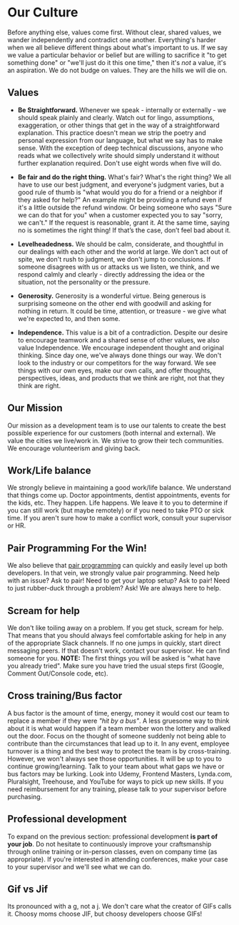 # Our Culture
Before anything else, values come first. Without clear, shared values, we wander independently and contradict one another. Everything's harder when we all believe different things about what's important to us. If we say we value a particular behavior or belief but are willing to sacrifice it "to get something done" or "we'll just do it this one time," then it's _not_ a value, it's an aspiration. We do not budge on values. They are the hills we will die on.

## Values
* **Be Straightforward.** Whenever we speak - internally or externally - we should speak plainly and clearly. Watch out for lingo, assumptions, exaggeration, or other things that get in the way of a straightforward explanation. This practice doesn't mean we strip the poetry and personal expression from our language, but what we say has to make sense. With the exception of deep technical discussions, anyone who reads what we collectively write should simply understand it without further explanation required. Don't use eight words when five will do.

* **Be fair and do the right thing.** What's fair? What's the right thing? We all have to use our best judgment, and everyone's judgment varies, but a good rule of thumb is "what would you do for a friend or a neighbor if they asked for help?" An example might be providing a refund even if it's a little outside the refund window. Or being someone who says "Sure we can do that for you" when a customer expected you to say "sorry, we can't." If the request is reasonable, grant it. At the same time, saying no is sometimes the right thing! If that’s the case, don’t feel bad about it.

* **Levelheadedness.** We should be calm, considerate, and thoughtful in our dealings with each other and the world at large. We don't act out of spite, we don't rush to judgment, we don't jump to conclusions. If someone disagrees with us or attacks us we listen, we think, and we respond calmly and clearly - directly addressing the idea or the situation, not the personality or the pressure.

* **Generosity.** Generosity is a wonderful virtue. Being generous is surprising someone on the other end with goodwill and asking for nothing in return. It could be time, attention, or treasure - we give what we're expected to, and then some.

* **Independence.** This value is a bit of a contradiction. Despite our desire to encourage teamwork and a shared sense of other values, we also value Independence. We encourage independent thought and original thinking. Since day one, we've always done things our way. We don't look to the industry or our competitors for the way forward. We see things with our own eyes, make our own calls, and offer thoughts, perspectives, ideas, and products that we think are right, not that they think are right.

## Our Mission
Our mission as a development team is to use our talents to create the best possible experience for our customers (both internal and external). We value the cities we live/work in. We strive to grow their tech communities. We encourage volunteerism and giving back. 

## Work/Life balance
We strongly believe in maintaining a good work/life balance. We understand that things come up. Doctor appointments, dentist appointments, events for the kids, etc. They happen. Life happens. We leave it to you to determine if you can still work (but maybe remotely) or if you need to take PTO or sick time. If you aren't sure how to make a conflict work, consult your supervisor or HR.


## Pair Programming For the Win!
We also believe that [pair programming](https://en.wikipedia.org/wiki/Pair_programming) can quickly and easily level up both developers. In that vein, we strongly value pair programming. Need help with an issue? Ask to pair! Need to get your laptop setup? Ask to pair! Need to just rubber-duck through a problem? Ask! We are always here to help.

## Scream for help
We don't like toiling away on a problem. If you get stuck, scream for help. That means that you should always feel comfortable asking for help in any of the appropriate Slack channels. If no one jumps in quickly, start direct messaging peers. If that doesn't work, contact your supervisor. He can find someone for you. **NOTE:** The first things you will be asked is "what have you already tried". Make sure you have tried the usual steps first (Google, Comment Out/Console code, etc).


## Cross training/Bus factor
A bus factor is the amount of time, energy, money it would cost our team to replace a member if they were _"hit by a bus"_. A less gruesome way to think about it is what would happen if a team member won the lottery and walked out the door. Focus on the thought of someone suddenly not being able to contribute than the circumstances that lead up to it. In any event, employee turnover is a thing and the best way to protect the team is by cross-training. However, we won't always see those opportunities. It will be up to you to continue growing/learning. Talk to your team about what gaps we have or bus factors may be lurking. Look into Udemy, Frontend Masters, Lynda.com, Pluralsight, Treehouse, and YouTube for ways to pick up new skills. If you need reimbursement for any training, please talk to your supervisor before purchasing.

## Professional development
To expand on the previous section: professional development **is part of your job**. Do not hesitate to continuously improve your craftsmanship through online training or in-person classes, even on company time (as appropriate). If you're interested in attending conferences, make your case to your supervisor and we'll see what we can do.

## Gif vs Jif
Its pronounced with a g, not a j. We don't care what the creator of GIFs calls it. Choosy moms choose JIF, but choosy developers choose GIFs!


